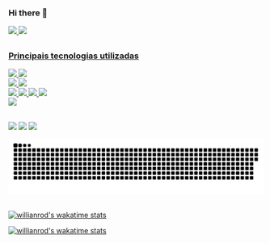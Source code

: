 ### Hi there 👋

<!--
**albinoueg/albinoueg** is a ✨ _special_ ✨ repository because its `README.md` (this file) appears on your GitHub profile.

Here are some ideas to get you started:

- 🔭 I’m currently working on ...
- 🌱 I’m currently learning ...
- 👯 I’m looking to collaborate on ...
- 🤔 I’m looking for help with ...
- 💬 Ask me about ...
- 📫 How to reach me: ...
- 😄 Pronouns: ...
- ⚡ Fun fact: ...
-->
 <div>
  <a href="https://github.com/albinoueg">
  <img height="180em" src="https://github-readme-stats.vercel.app/api?username=albinoueg&show_icons=true&theme=dracula&include_all_commits=true&count_private=true"/>
  <img height="180em" src="https://github-readme-stats.vercel.app/api/top-langs/?username=albinoueg&layout=compact&langs_count=7&theme=dracula"/>
</div>
 
##
 ### Principais tecnologias utilizadas
 <div>
   <div>
      <img src="https://icongr.am/devicon/java-original-wordmark.svg?size=64&color=currentColor">
      <img src="https://upload.wikimedia.org/wikipedia/commons/thumb/4/44/Spring_Framework_Logo_2018.svg/128px-Spring_Framework_Logo_2018.svg.png">
   </div>
   <div>
      <img src="https://www.vectorlogo.zone/logos/dartlang/dartlang-ar21.svg">
      <img src="https://upload.wikimedia.org/wikipedia/commons/thumb/4/44/Google-flutter-logo.svg/128px-Google-flutter-logo.svg.png">
   </div>
   <div>
      <img src="https://icongr.am/devicon/jquery-original-wordmark.svg?size=64&color=currentColor">
      <img src="https://icongr.am/devicon/javascript-original.svg?size=64&color=currentColor">
      <img src="https://icongr.am/devicon/css3-original-wordmark.svg?size=64&color=currentColor">
      <img src="https://icongr.am/devicon/html5-original-wordmark.svg?size=64&color=currentColor">
   </div>
   <div>
      <img src="https://icongr.am/devicon/mysql-original-wordmark.svg?size=64&color=currentColor">
   </div>
 </div>

 ##
 
<div>
  <a href="https://www.instagram.com/albinosistemas" target="_blank"><img src="https://img.shields.io/badge/-Instagram-%23E4405F?style=for-the-badge&logo=instagram&logoColor=white" target="_blank"></a>
  <a href = "mailto:albino.sistemas@gmail.com"><img src="https://img.shields.io/badge/-Gmail-%23333?style=for-the-badge&logo=gmail&logoColor=white" target="_blank"></a>
  <a href="https://www.linkedin.com/in/albinosi" target="_blank"><img src="https://img.shields.io/badge/-LinkedIn-%230077B5?style=for-the-badge&logo=linkedin&logoColor=white" target="_blank"></a> 
 
  ![Snake animation](https://github.com/albinoueg/albinoueg/blob/output/github-contribution-grid-snake.svg)
 
</div>
 
 ##
 
 <div>
 
  [![willianrod's wakatime stats](https://github-readme-stats.vercel.app/api/wakatime?username=@a311d397-40ac-4315-9a1b-24caeb87ad6a)](https://github.com/anuraghazra/github-readme-stats)
 
  [![willianrod's wakatime stats](https://github-readme-stats.vercel.app/api/wakatime?username=@a311d397-40ac-4315-9a1b-24caeb87ad6a&layout=compact)](https://github.com/anuraghazra/github-readme-stats)
 </div>

